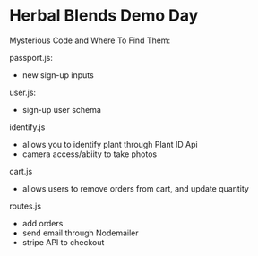 # Herbal Blends Demo Day


Mysterious Code and Where To Find Them:

passport.js:
- new sign-up inputs

user.js:
- sign-up user schema

identify.js
- allows you to identify plant through Plant ID Api
- camera access/abiity to take photos

cart.js
- allows users to remove orders from cart, and update quantity

routes.js
- add orders
- send email through Nodemailer
- stripe API to checkout